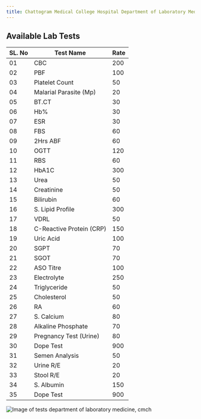 ```yaml
---
title: Chattogram Medical College Hospital Department of Laboratory Medicine
---
```


## Available Lab Tests

| SL. No | Test Name | Rate |
|---|---|---|
| 01 | CBC | 200 |
| 02 | PBF | 100 |
| 03 | Platelet Count | 50 |
| 04 | Malarial Parasite (Mp) | 20 |
| 05 | BT.CT | 30 |
| 06 | Hb% | 30 |
| 07 | ESR | 30 |
| 08 | FBS | 60 |
| 09 | 2Hrs ABF | 60 |
| 10 | OGTT | 120 |
| 11 | RBS | 60 |
| 12 | HbA1C | 300 |
| 13 | Urea | 50 |
| 14 | Creatinine | 50 |
| 15 | Bilirubin | 60 |
| 16 | S. Lipid Profile | 300 |
| 17 | VDRL | 50 |
| 18 | C-Reactive Protein (CRP) | 150 |
| 19 | Uric Acid | 100 |
| 20 | SGPT | 70 |
| 21 | SGOT | 70 |
| 22 | ASO Titre | 100 |
| 23 | Electrolyte | 250 |
| 24 | Triglyceride | 50 |
| 25 | Cholesterol | 50 |
| 26 | RA | 60 |
| 27 | S. Calcium | 80 |
| 28 | Alkaline Phosphate | 70 |
| 29 | Pregnancy Test (Urine) | 80 |
| 30 | Dope Test | 900 |
| 31 | Semen Analysis | 50 |
| 32 | Urine R/E | 20 |
| 33 | Stool R/E | 20 |
| 34 | S. Albumin | 150 |
| 35 | Dope Test | 900 |

![Image of tests department of laboratory medicine, cmch](https://files.catbox.moe/0ulq0u.jpg)
